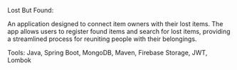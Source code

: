 Lost But Found:


An application designed to connect item owners with their lost items. The app allows users to register
found items and search for lost items, providing a streamlined process for reuniting people with their
belongings. 

Tools: Java, Spring Boot, MongoDB, Maven, Firebase Storage, JWT, Lombok
